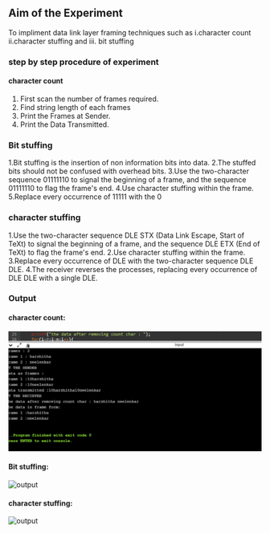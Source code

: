 ## Aim of the Experiment
To impliment data link layer framing techniques such as
i.character count ii.character stuffing and iii. bit stuffing

### step by step procedure of experiment

#### character count
1. First scan the number of frames required.
2. Find string length of each frames
3. Print the Frames at Sender.
4. Print  the Data Transmitted.

### Bit stuffing 

1.Bit stuffing is the insertion of non information bits into data. 
2.The stuffed bits should not be confused with overhead bits.
3.Use the two-character sequence 01111110  to signal the beginning of a frame, and the sequence 01111110 to flag the frame's end.
4.Use character stuffing within the frame. 
5.Replace every occurrence of 11111 with the 0

### character stuffing
1.Use the two-character sequence DLE STX (Data Link Escape, Start of TeXt) to signal the beginning of a frame, and the sequence DLE ETX (End of TeXt) to flag the frame's end.
2.Use character stuffing within the frame.
3.Replace every occurrence of DLE with the two-character sequence DLE DLE.
4.The receiver reverses the processes, replacing every occurrence of DLE DLE with a single DLE.

### Output

#### character count:

![output](charactercount.png)

#### Bit stuffing:

![output](Screenshot(73).png)

#### character stuffing:

![output](Screenshot(75).png)

